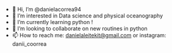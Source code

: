 - 👋 Hi, I’m @danielacorrea94
- 👀 I’m interested in Data science and physical oceanography
- 🌱 I’m currently learning python !
- 💞️ I’m looking to collaborate on new routines in python 
- 📫 How to reach me: danielaleitekit@gmail.com  or instagram: danii_coorrea

<!---
danielacorrea94/danielacorrea94 is a ✨ special ✨ repository because its `README.md` (this file) appears on your GitHub profile.
You can click the Preview link to take a look at your changes.
--->
